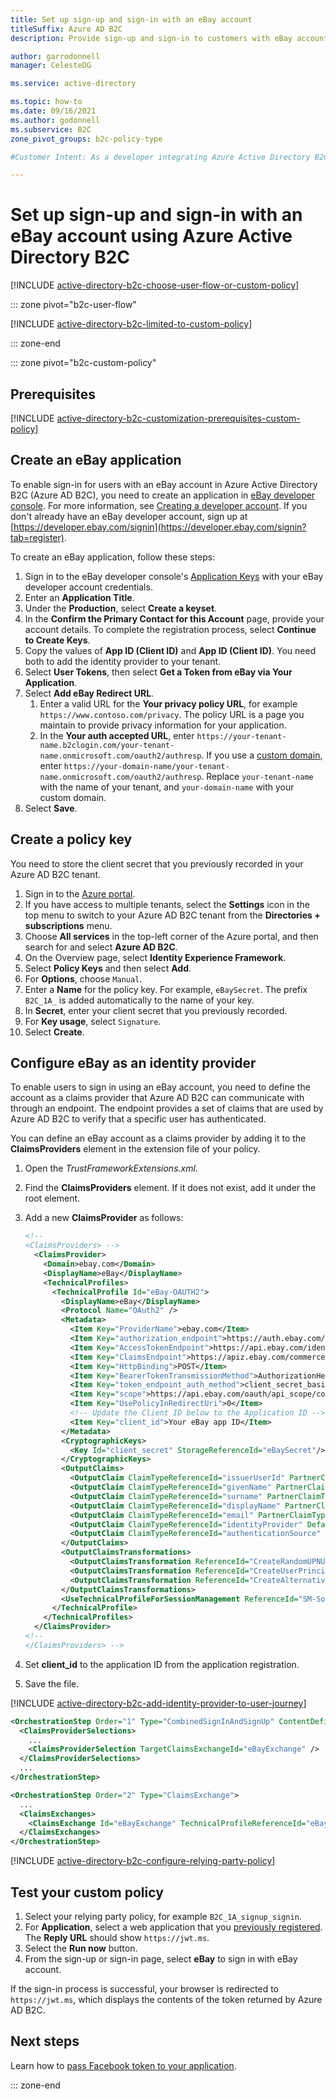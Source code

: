 ```yaml
---
title: Set up sign-up and sign-in with an eBay account
titleSuffix: Azure AD B2C
description: Provide sign-up and sign-in to customers with eBay accounts in your applications using Azure Active Directory B2C.

author: garrodonnell
manager: CelesteDG

ms.service: active-directory

ms.topic: how-to
ms.date: 09/16/2021
ms.author: godonnell
ms.subservice: B2C
zone_pivot_groups: b2c-policy-type

#Customer Intent: As a developer integrating Azure Active Directory B2C, I want to set up sign-in with eBay as an identity provider, so that users can sign in with their eBay accounts.

---
```


# Set up sign-up and sign-in with an eBay account using Azure Active Directory B2C

[!INCLUDE [active-directory-b2c-choose-user-flow-or-custom-policy](../../includes/active-directory-b2c-choose-user-flow-or-custom-policy.md)]

::: zone pivot="b2c-user-flow"

[!INCLUDE [active-directory-b2c-limited-to-custom-policy](../../includes/active-directory-b2c-limited-to-custom-policy.md)]

::: zone-end

::: zone pivot="b2c-custom-policy"

## Prerequisites

[!INCLUDE [active-directory-b2c-customization-prerequisites-custom-policy](../../includes/active-directory-b2c-customization-prerequisites-custom-policy.md)]

## Create an eBay application

To enable sign-in for users with an eBay account in Azure Active Directory B2C (Azure AD B2C), you need to create an application in [eBay developer console](https://developer.ebay.com). For more information, see [Creating a developer account](https://developer.ebay.com/api-docs/static/gs_join-the-ebay-developers-program.html). If you don't already have an eBay developer account, sign up at [https://developer.ebay.com/signin](https://developer.ebay.com/signin?tab=register).

To create an eBay application, follow these steps:

1. Sign in to the eBay developer console's [Application Keys](https://developer.ebay.com/my/keys) with your eBay developer account credentials.
1. Enter an **Application Title**.
1. Under the **Production**, select **Create a keyset**. 
1. In the **Confirm the Primary Contact for this Account** page, provide your account details. To complete the registration process, select **Continue to Create Keys**.
1. Copy the values of **App ID (Client ID)** and **App ID (Client ID)**. You need both to add the identity provider to your tenant.
1. Select **User Tokens**, then select **Get a Token from eBay via Your Application**.
1. Select **Add eBay Redirect URL**.
    1. Enter a valid URL for the **Your privacy policy URL**, for example `https://www.contoso.com/privacy`. The policy URL is a page you maintain to provide privacy information for your application.
    1. In the **Your auth accepted URL**, enter `https://your-tenant-name.b2clogin.com/your-tenant-name.onmicrosoft.com/oauth2/authresp`. If you use a [custom domain](custom-domain.md), enter `https://your-domain-name/your-tenant-name.onmicrosoft.com/oauth2/authresp`. Replace `your-tenant-name` with the name of your tenant, and `your-domain-name` with your custom domain.
1. Select **Save**.

## Create a policy key

You need to store the client secret that you previously recorded in your Azure AD B2C tenant.

1. Sign in to the [Azure portal](https://portal.azure.com/).
1. If you have access to multiple tenants, select the **Settings** icon in the top menu to switch to your Azure AD B2C tenant from the **Directories + subscriptions** menu.
1. Choose **All services** in the top-left corner of the Azure portal, and then search for and select **Azure AD B2C**.
1. On the Overview page, select **Identity Experience Framework**.
1. Select **Policy Keys** and then select **Add**.
1. For **Options**, choose `Manual`.
1. Enter a **Name** for the policy key. For example, `eBaySecret`. The prefix `B2C_1A_` is added automatically to the name of your key.
1. In **Secret**, enter your client secret that you previously recorded.
1. For **Key usage**, select `Signature`.
1. Select **Create**.

## Configure eBay as an identity provider

To enable users to sign in using an eBay account, you need to define the account as a claims provider that Azure AD B2C can communicate with through an endpoint. The endpoint provides a set of claims that are used by Azure AD B2C to verify that a specific user has authenticated.

You can define an eBay account as a claims provider by adding it to the **ClaimsProviders** element in the extension file of your policy.

1. Open the *TrustFrameworkExtensions.xml*.
2. Find the **ClaimsProviders** element. If it does not exist, add it under the root element.
3. Add a new **ClaimsProvider** as follows:

    ```xml
    <!--
    <ClaimsProviders> -->
      <ClaimsProvider>
        <Domain>ebay.com</Domain>
        <DisplayName>eBay</DisplayName>
        <TechnicalProfiles>
          <TechnicalProfile Id="eBay-OAUTH2">
            <DisplayName>eBay</DisplayName>
            <Protocol Name="OAuth2" />
            <Metadata>
              <Item Key="ProviderName">ebay.com</Item>
              <Item Key="authorization_endpoint">https://auth.ebay.com/oauth2/authorize</Item>
              <Item Key="AccessTokenEndpoint">https://api.ebay.com/identity/v1/oauth2/token</Item>
              <Item Key="ClaimsEndpoint">https://apiz.ebay.com/commerce/identity/v1/user/</Item>
              <Item Key="HttpBinding">POST</Item>
              <Item Key="BearerTokenTransmissionMethod">AuthorizationHeader</Item>
              <Item Key="token_endpoint_auth_method">client_secret_basic</Item>
              <Item Key="scope">https://api.ebay.com/oauth/api_scope/commerce.identity.readonly</Item>
              <Item Key="UsePolicyInRedirectUri">0</Item>
              <!-- Update the Client ID below to the Application ID -->
              <Item Key="client_id">Your eBay app ID</Item>
            </Metadata>
            <CryptographicKeys>
              <Key Id="client_secret" StorageReferenceId="eBaySecret"/>
            </CryptographicKeys>
            <OutputClaims>
              <OutputClaim ClaimTypeReferenceId="issuerUserId" PartnerClaimType="userId"/>
              <OutputClaim ClaimTypeReferenceId="givenName" PartnerClaimType="individualAccount.firstName"/>
              <OutputClaim ClaimTypeReferenceId="surname" PartnerClaimType="individualAccount.lastName"/>
              <OutputClaim ClaimTypeReferenceId="displayName" PartnerClaimType="username"/>
              <OutputClaim ClaimTypeReferenceId="email" PartnerClaimType="email"/>
              <OutputClaim ClaimTypeReferenceId="identityProvider" DefaultValue="ebay.com" AlwaysUseDefaultValue="true" />
              <OutputClaim ClaimTypeReferenceId="authenticationSource" DefaultValue="socialIdpAuthentication" AlwaysUseDefaultValue="true" />
            </OutputClaims>
            <OutputClaimsTransformations>
              <OutputClaimsTransformation ReferenceId="CreateRandomUPNUserName"/>
              <OutputClaimsTransformation ReferenceId="CreateUserPrincipalName"/>
              <OutputClaimsTransformation ReferenceId="CreateAlternativeSecurityId"/>
            </OutputClaimsTransformations>
            <UseTechnicalProfileForSessionManagement ReferenceId="SM-SocialLogin" />
          </TechnicalProfile>
        </TechnicalProfiles>
      </ClaimsProvider>
    <!--
    </ClaimsProviders> -->
    ```

4. Set **client_id** to the application ID from the application registration.
5. Save the file.


[!INCLUDE [active-directory-b2c-add-identity-provider-to-user-journey](../../includes/active-directory-b2c-add-identity-provider-to-user-journey.md)]


```xml
<OrchestrationStep Order="1" Type="CombinedSignInAndSignUp" ContentDefinitionReferenceId="api.signuporsignin">
  <ClaimsProviderSelections>
    ...
    <ClaimsProviderSelection TargetClaimsExchangeId="eBayExchange" />
  </ClaimsProviderSelections>
  ...
</OrchestrationStep>

<OrchestrationStep Order="2" Type="ClaimsExchange">
  ...
  <ClaimsExchanges>
    <ClaimsExchange Id="eBayExchange" TechnicalProfileReferenceId="eBay-OAUTH2" />
  </ClaimsExchanges>
</OrchestrationStep>
```

[!INCLUDE [active-directory-b2c-configure-relying-party-policy](../../includes/active-directory-b2c-configure-relying-party-policy-user-journey.md)]

## Test your custom policy

1. Select your relying party policy, for example `B2C_1A_signup_signin`.
1. For **Application**, select a web application that you [previously registered](tutorial-register-applications.md). The **Reply URL** should show `https://jwt.ms`.
1. Select the **Run now** button.
1. From the sign-up or sign-in page, select **eBay** to sign in with eBay account.

If the sign-in process is successful, your browser is redirected to `https://jwt.ms`, which displays the contents of the token returned by Azure AD B2C.


## Next steps

Learn how to [pass Facebook token to your application](idp-pass-through-user-flow.md).

::: zone-end
